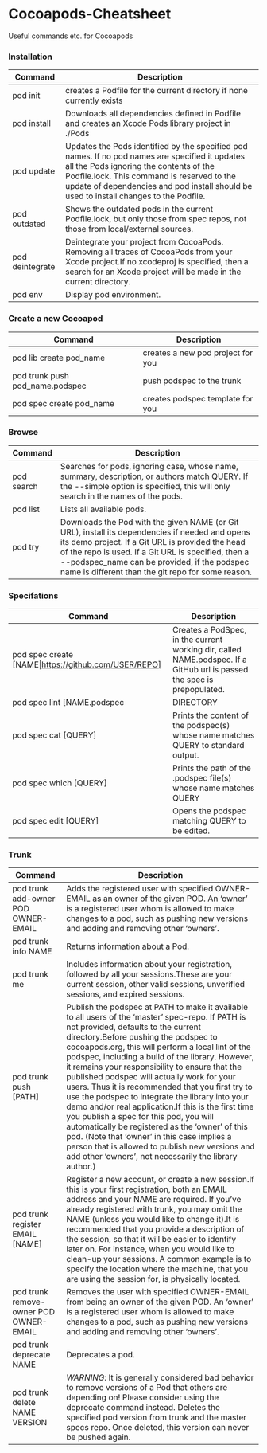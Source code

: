 # Cocoapods-Cheatsheet

Useful commands etc. for Cocoapods

### Installation 

| Command | Description |
| ----------- | ----------- |
| pod init | creates a Podfile for the current directory if none currently exists |
| pod install | Downloads all dependencies defined in Podfile and creates an Xcode Pods library project in ./Pods |
| pod update | Updates the Pods identified by the specified pod names. If no pod names are specified it updates all the Pods ignoring the contents of the Podfile.lock. This command is reserved to the update of dependencies and pod install should be used to install changes to the Podfile. |
| pod outdated | Shows the outdated pods in the current Podfile.lock, but only those from spec repos, not those from local/external sources. |
| pod deintegrate | Deintegrate your project from CocoaPods. Removing all traces of CocoaPods from your Xcode project.If no xcodeproj is specified, then a search for an Xcode project will be made in the current directory. |
| pod env | Display pod environment. |

### Create a new Cocoapod

| Command | Description |
| ----------- | ----------- |
| pod lib create pod_name | creates a new pod project for you |
| pod trunk push pod_name.podspec | push podspec to the trunk |
| pod spec create pod_name | creates podspec template for you |

### Browse

| Command | Description |
| ----------- | ----------- |
| pod search | Searches for pods, ignoring case, whose name, summary, description, or authors match QUERY. If the --simple option is specified, this will only search in the names of the pods. |
| pod list | Lists all available pods. |
| pod try | Downloads the Pod with the given NAME (or Git URL), install its dependencies if needed and opens its demo project. If a Git URL is provided the head of the repo is used. If a Git URL is specified, then a --podspec_name can be provided, if the podspec name is different than the git repo for some reason. |

### Specifations

| Command | Description |
| ----------- | ----------- |
| pod spec create [NAME\|https://github.com/USER/REPO] | Creates a PodSpec, in the current working dir, called NAME.podspec. If a GitHub url is passed the spec is prepopulated. |
| pod spec lint [NAME.podspec|DIRECTORY|http://PATH/NAME.podspec ...] | Validates NAME.podspec. If a DIRECTORY is provided, it validates the podspec files found, including subfolders. In case the argument is omitted, it defaults to the current working dir. |
| pod spec cat [QUERY] | Prints the content of the podspec(s) whose name matches QUERY to standard output. |
| pod spec which [QUERY] | Prints the path of the .podspec file(s) whose name matches QUERY |
| pod spec edit [QUERY] | Opens the podspec matching QUERY to be edited. |

### Trunk

| Command | Description |
| ----------- | ----------- |
| pod trunk add-owner POD OWNER-EMAIL | Adds the registered user with specified OWNER-EMAIL as an owner of the given POD. An ‘owner’ is a registered user whom is allowed to make changes to a pod, such as pushing new versions and adding and removing other ‘owners’. |
| pod trunk info NAME | Returns information about a Pod. |
| pod trunk me | Includes information about your registration, followed by all your sessions.These are your current session, other valid sessions, unverified sessions, and expired sessions. |
| pod trunk push [PATH] | Publish the podspec at PATH to make it available to all users of the ‘master’ spec-repo. If PATH is not provided, defaults to the current directory.Before pushing the podspec to cocoapods.org, this will perform a local lint of the podspec, including a build of the library. However, it remains your responsibility to ensure that the published podspec will actually work for your users. Thus it is recommended that you first try to use the podspec to integrate the library into your demo and/or real application.If this is the first time you publish a spec for this pod, you will automatically be registered as the ‘owner’ of this pod. (Note that ‘owner’ in this case implies a person that is allowed to publish new versions and add other ‘owners’, not necessarily the library author.) |
| pod trunk register EMAIL [NAME] | Register a new account, or create a new session.If this is your first registration, both an EMAIL address and your NAME are required. If you’ve already registered with trunk, you may omit the NAME (unless you would like to change it).It is recommended that you provide a description of the session, so that it will be easier to identify later on. For instance, when you would like to clean-up your sessions. A common example is to specify the location where the machine, that you are using the session for, is physically located. |
| pod trunk remove-owner POD OWNER-EMAIL | Removes the user with specified OWNER-EMAIL from being an owner of the given POD. An ‘owner’ is a registered user whom is allowed to make changes to a pod, such as pushing new versions and adding and removing other ‘owners’. |
| pod trunk deprecate NAME | Deprecates a pod. |
| pod trunk delete NAME VERSION | *WARNING*: It is generally considered bad behavior to remove versions of a Pod that others are depending on! Please consider using the deprecate command instead. Deletes the specified pod version from trunk and the master specs repo. Once deleted, this version can never be pushed again. |

